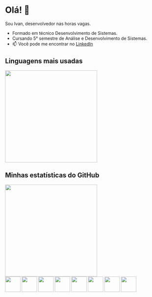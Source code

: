                                  
# Olá! 👋

Sou Ivan, desenvolvedor nas horas vagas.

- Formado em técnico Desenvolvimento de Sistemas.
- Cursando 5° semestre de Análise e Desenvolvimento de Sistemas.
- 📫 Você pode me encontrar no [LinkedIn](https://www.linkedin.com/in/ivanvilela)     
          
          
## Linguagens mais usadas
<img src="https://github-readme-stats.vercel.app/api/top-langs/?username=ivanvilela&layout=compact&langs_count=5&theme=radical" width="300px" />

## Minhas estatísticas do GitHub
<img src="https://github-readme-stats.vercel.app/api?username=ivanvilela&show_icons=true&theme=radical" width="300px" />


<div style="display: inline_block">
  <img height="50px" width="50px" src="https://cdn.jsdelivr.net/gh/devicons/devicon@latest/icons/python/python-plain-wordmark.svg" />
  <img height="50px" width="50px" src="https://cdn.jsdelivr.net/gh/devicons/devicon@latest/icons/csharp/csharp-original.svg" />
  <img height="50px" width="50px" src="https://cdn.jsdelivr.net/gh/devicons/devicon@latest/icons/java/java-plain-wordmark.svg" />
  <img height="50px" width="50px" src="https://cdn.jsdelivr.net/gh/devicons/devicon@latest/icons/php/php-original.svg" />
  <img height="50px" width="50px" src="https://cdn.jsdelivr.net/gh/devicons/devicon@latest/icons/html5/html5-original-wordmark.svg" />
  <img height="50px" width="50px" src="https://cdn.jsdelivr.net/gh/devicons/devicon@latest/icons/css3/css3-original-wordmark.svg" />
  <img height="50px" width="50px" src="https://cdn.jsdelivr.net/gh/devicons/devicon@latest/icons/bootstrap/bootstrap-original-wordmark.svg" />
  <img height="50px" width="50px" src="https://cdn.jsdelivr.net/gh/devicons/devicon@latest/icons/dotnetcore/dotnetcore-original.svg" />
</div>




          
          
          
          
          

          

          

<!--
**ivanvilela/ivanvilela** is a ✨ _special_ ✨ repository because its `README.md` (this file) appears on your GitHub profile.

Here are some ideas to get you started:

- 🔭 I’m currently working on ...
- 🌱 I’m currently learning ...
- 👯 I’m looking to collaborate on ...
- 🤔 I’m looking for help with ...
- 💬 Ask me about ...
- 📫 How to reach me: ...
- 😄 Pronouns: ...
- ⚡ Fun fact: ...
-->
